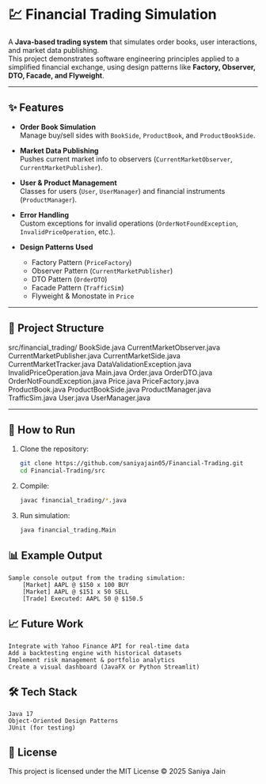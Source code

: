 # 💹 Financial Trading Simulation

A **Java-based trading system** that simulates order books, user interactions, and market data publishing.  
This project demonstrates software engineering principles applied to a simplified financial exchange, using design patterns like **Factory, Observer, DTO, Facade, and Flyweight**.

---

## ✨ Features
- **Order Book Simulation**  
  Manage buy/sell sides with `BookSide`, `ProductBook`, and `ProductBookSide`.

- **Market Data Publishing**  
  Pushes current market info to observers (`CurrentMarketObserver`, `CurrentMarketPublisher`).

- **User & Product Management**  
  Classes for users (`User`, `UserManager`) and financial instruments (`ProductManager`).

- **Error Handling**  
  Custom exceptions for invalid operations (`OrderNotFoundException`, `InvalidPriceOperation`, etc.).

- **Design Patterns Used**  
  - Factory Pattern (`PriceFactory`)  
  - Observer Pattern (`CurrentMarketPublisher`)  
  - DTO Pattern (`OrderDTO`)  
  - Facade Pattern (`TrafficSim`)  
  - Flyweight & Monostate in `Price`  

---

## 📂 Project Structure
src/financial_trading/
BookSide.java
CurrentMarketObserver.java
CurrentMarketPublisher.java
CurrentMarketSide.java
CurrentMarketTracker.java
DataValidationException.java
InvalidPriceOperation.java
Main.java
Order.java
OrderDTO.java
OrderNotFoundException.java
Price.java
PriceFactory.java
ProductBook.java
ProductBookSide.java
ProductManager.java
TrafficSim.java
User.java
UserManager.java

---

## 🚀 How to Run
1. Clone the repository:
   ```bash
   git clone https://github.com/saniyajain05/Financial-Trading.git
   cd Financial-Trading/src

2. Compile:
    ```bash
    javac financial_trading/*.java

3. Run simulation:
    ```bash
    java financial_trading.Main

## 📊 Example Output
    Sample console output from the trading simulation:
        [Market] AAPL @ $150 x 100 BUY
        [Market] AAPL @ $151 x 50 SELL
        [Trade] Executed: AAPL 50 @ $150.5

## 📈 Future Work
    Integrate with Yahoo Finance API for real-time data
    Add a backtesting engine with historical datasets
    Implement risk management & portfolio analytics
    Create a visual dashboard (JavaFX or Python Streamlit)

## 🛠 Tech Stack
    Java 17
    Object-Oriented Design Patterns
    JUnit (for testing)

## 📜 License
This project is licensed under the MIT License © 2025 Saniya Jain
